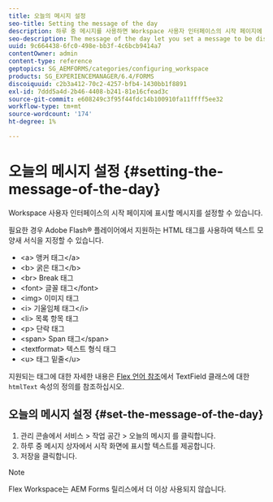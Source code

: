 ```yaml
---
title: 오늘의 메시지 설정
seo-title: Setting the message of the day
description: 하루 중 메시지를 사용하면 Workspace 사용자 인터페이스의 시작 페이지에 표시할 메시지를 설정할 수 있습니다.
seo-description: The message of the day let you set a message to be displayed on the Welcome page in the Workspace user interface.
uuid: 9c664438-6fc0-498e-bb3f-4c6bcb9414a7
contentOwner: admin
content-type: reference
geptopics: SG_AEMFORMS/categories/configuring_workspace
products: SG_EXPERIENCEMANAGER/6.4/FORMS
discoiquuid: c2b3a412-70c2-4257-bfb4-1430bb1f8891
exl-id: 7ddd5a4d-2b46-4408-b241-81e16cfead3c
source-git-commit: e608249c3f95f44fdc14b100910fa11ffff5ee32
workflow-type: tm+mt
source-wordcount: '174'
ht-degree: 1%

---
```


# 오늘의 메시지 설정 {#setting-the-message-of-the-day}

Workspace 사용자 인터페이스의 시작 페이지에 표시할 메시지를 설정할 수 있습니다.

필요한 경우 Adobe Flash® 플레이어에서 지원하는 HTML 태그를 사용하여 텍스트 모양새 서식을 지정할 수 있습니다.

* &lt;a> 앵커 태그&lt;/a>
* &lt;b> 굵은 태그&lt;/b>
* &lt;br> Break 태그
* &lt;font> 글꼴 태그&lt;/font>
* &lt;img> 이미지 태그
* &lt;i> 기울임체 태그&lt;/i>
* &lt;li> 목록 항목 태그
* &lt;p> 단락 태그
* &lt;span> Span 태그&lt;/span>
* &lt;textformat> 텍스트 형식 태그
* &lt;u> 태그 밑줄&lt;/u>

지원되는 태그에 대한 자세한 내용은 [Flex 언어 참조](https://flex.apache.org/)에서 TextField 클래스에 대한 `htmlText` 속성의 정의를 참조하십시오.

## 오늘의 메시지 설정 {#set-the-message-of-the-day}

1. 관리 콘솔에서 서비스 > 작업 공간 > 오늘의 메시지 를 클릭합니다.
1. 하루 중 메시지 상자에서 시작 화면에 표시할 텍스트를 제공합니다.
1. 저장을 클릭합니다.

>[!NOTE]
>
>Flex Workspace는 AEM Forms 릴리스에서 더 이상 사용되지 않습니다.
